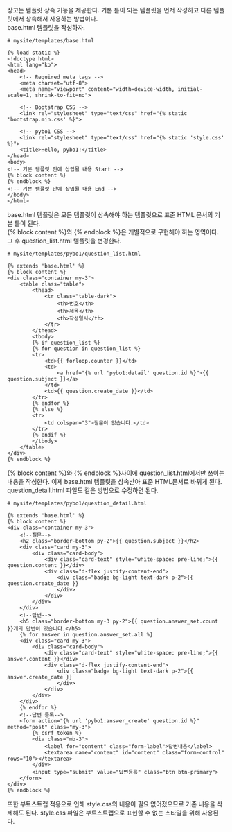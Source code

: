 장고는 템플릿 상속 기능을 제공한다. 기본 틀이 되는 템플릿을 먼저 작성하고 다른 템플릿에서 상속해서 사용하는 방법이다.  
base.html 템플릿을 작성하자.
```
# mysite/templates/base.html

{% load static %}
<!doctype html>
<html lang="ko">
<head>
    <!-- Required meta tags -->
    <meta charset="utf-8">
    <meta name="viewport" content="width=device-width, initial-scale=1, shrink-to-fit=no">

    <!-- Bootstrap CSS -->
    <link rel="stylesheet" type="text/css" href="{% static 'bootstrap.min.css' %}">

    <!-- pybo1 CSS -->
    <link rel="stylesheet" type="text/css" href="{% static 'style.css' %}">
    <title>Hello, pybo1!</title>
</head>
<body>
<!-- 기본 템플릿 안에 삽입될 내용 Start -->
{% block content %}
{% endblock %}
<!-- 기본 템플릿 안에 삽입될 내용 End -->
</body>
</html>
```
base.html 템플릿은 모든 템플릿이 상속해야 하는 템플릿으로 표준 HTML 문서의 기본 틀이 된다.  
{% block content %}와 {% endblock %}은 개별적으로 구현해야 하는 영역이다.  
그 후 question_list.html 템플릿을 변경한다.
```
# mysite/templates/pybo1/question_list.html

{% extends 'base.html' %}
{% block content %}
<div class="container my-3">
    <table class="table">
        <thead>
            <tr class="table-dark">
                <th>번호</th>
                <th>제목</th>
                <th>작성일시</th>
            </tr>
        </thead>
        <tbody>
        {% if question_list %}
        {% for question in question_list %}
        <tr>
            <td>{{ forloop.counter }}</td>
            <td>
                <a href="{% url 'pybo1:detail' question.id %}">{{ question.subject }}</a>
            </td>
            <td>{{ question.create_date }}</td>
        </tr>
        {% endfor %}
        {% else %}
        <tr>
            <td colspan="3">질문이 없습니다.</td>
        </tr>
        {% endif %}
        </tbody>
    </table>
</div>
{% endblock %}
```
{% block content %}와 {% endblock %}사이에 question_list.html에서만 쓰이는 내용을 작성한다. 이제 base.html 템플릿을 상속받아 표준 HTML문서로 바뀌게 된다.  
question_detail.html 파일도 같은 방법으로 수정하면 된다.
```
# mysite/templates/pybo1/question_detail.html

{% extends 'base.html' %}
{% block content %}
<div class="container my-3">
    <!--질문-->
    <h2 class="border-bottom py-2">{{ question.subject }}</h2>
    <div class="card my-3">
        <div class="card-body">
            <div class="card-text" style="white-space: pre-line;">{{ question.content }}</div>
            <div class="d-flex justify-content-end">
                <div class="badge bg-light text-dark p-2">{{ question.create_date }}
                </div>
            </div>
        </div>
    </div>
    <!--답변-->
    <h5 class="border-bottom my-3 py-2">{{ question.answer_set.count }}개의 답변이 있습니다.</h5>
    {% for answer in question.answer_set.all %}
    <div class="card my-3">
        <div class="card-body">
            <div class="card-text" style="white-space: pre-line;">{{ answer.content }}</div>
            <div class="d-flex justify-content-end">
                <div class="badge bg-light text-dark p-2">{{ answer.create_date }}
                </div>
            </div>
        </div>
    </div>
    {% endfor %}
    <!--답변 등록-->
    <form action="{% url 'pybo1:answer_create' question.id %}" method="post" class="my-3">
        {% csrf_token %}
        <div class="mb-3">
            <label for="content" class="form-label">답변내용</label>
            <textarea name="content" id="content" class="form-control" rows="10"></textarea>
        </div>
        <input type="submit" value="답변등록" class="btn btn-primary">
    </form>
</div>
{% endblock %}
```
또한 부트스트랩 적용으로 인해 style.css의 내용이 필요 없어졌으므로 기존 내용을 삭제해도 된다. style.css 파일은 부트스트랩으로 표현할 수 없는 스타일을 위해 사용된다.
